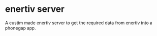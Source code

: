 # enertiv server
A custim made enertiv server to get the required data from enertiv into a phonegap app.

